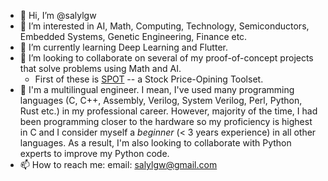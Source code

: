 - 👋 Hi, I’m @salylgw
- 👀 I’m interested in AI, Math, Computing, Technology, Semiconductors, Embedded Systems, Genetic Engineering, Finance etc. 
- 🌱 I’m currently learning Deep Learning and Flutter.
- 💞️ I’m looking to collaborate on several of my proof-of-concept projects that solve problems using Math and AI.
  * First of these is [SPOT](https://github.com/salylgw/gammath_spot) -- a Stock Price-Opining Toolset.
- 💞️ I'm a multilingual engineer. I mean, I've used many programming languages (C, C++, Assembly, Verilog, System Verilog, Perl, Python, Rust etc.) in my professional career.
  However, majority of the time, I had been programming closer to the hardware so my proficiency is highest in C and I consider myself a  *beginner* (< 3 years experience) in all other languages.
  As a result, I'm also looking to collaborate with Python experts to improve my Python code.
- 📫 How to reach me: email: salylgw@gmail.com

<!---
salylgw/salylgw is a ✨ special ✨ repository because its `README.md` (this file) appears on your GitHub profile.
You can click the Preview link to take a look at your changes.
--->
